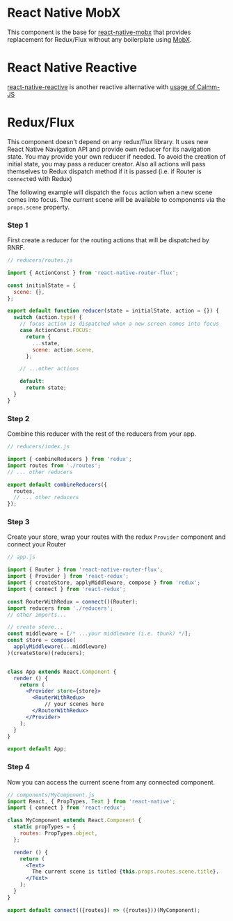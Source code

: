 # React Native MobX
 This component is the base for [react-native-mobx](https://github.com/aksonov/react-native-mobx) that provides replacement for Redux/Flux without any boilerplate using [MobX](https://mobxjs.github.io/mobx/).
 
# React Native Reactive
 [react-native-reactive](https://github.com/aksonov/react-native-reactive) is another reactive alternative with [usage of Calmm-JS](https://github.com/calmm-js/documentation)

# Redux/Flux
This component doesn't depend on any redux/flux library. It uses new React Native Navigation API and provide own reducer for its navigation state.
You may provide your own reducer if needed. To avoid the creation of initial state, you may pass a reducer creator.
Also all actions will pass themselves to Redux dispatch method if it is passed (i.e. if Router is `connect`ed with Redux)

The following example will dispatch the `focus` action when a new scene comes into focus. The current scene will be available to components via the `props.scene` property.

### Step 1

First create a reducer for the routing actions that will be dispatched by RNRF.

```javascript
// reducers/routes.js

import { ActionConst } from 'react-native-router-flux';

const initialState = {
  scene: {},
};

export default function reducer(state = initialState, action = {}) {
  switch (action.type) {
    // focus action is dispatched when a new screen comes into focus
    case ActionConst.FOCUS:
      return {
        ...state,
        scene: action.scene,
      };

    // ...other actions

    default:
      return state;
  }
}
```

### Step 2

Combine this reducer with the rest of the reducers from your app.

```javascript
// reducers/index.js

import { combineReducers } from 'redux';
import routes from './routes';
// ... other reducers

export default combineReducers({
  routes,
  // ... other reducers
});

```

### Step 3

Create your store, wrap your routes with the redux `Provider` component and connect your Router


```jsx
// app.js

import { Router } from 'react-native-router-flux';
import { Provider } from 'react-redux';
import { createStore, applyMiddleware, compose } from 'redux';
import { connect } from 'react-redux';

const RouterWithRedux = connect()(Router);
import reducers from './reducers';
// other imports...

// create store...
const middleware = [/* ...your middleware (i.e. thunk) */];
const store = compose(
  applyMiddleware(...middleware)
)(createStore)(reducers);


class App extends React.Component {
  render () {
    return (
      <Provider store={store}>
        <RouterWithRedux>
            // your scenes here
        </RouterWithRedux>
      </Provider>
    );
  }
}

export default App;
```

### Step 4

Now you can access the current scene from any connected component.

```jsx
// components/MyComponent.js
import React, { PropTypes, Text } from 'react-native';
import { connect } from 'react-redux';

class MyComponent extends React.Component {
  static propTypes = {
    routes: PropTypes.object,
  };

  render () {
    return (
      <Text>
        The current scene is titled {this.props.routes.scene.title}.
      </Text>
    );
  }
}

export default connect(({routes}) => ({routes}))(MyComponent);
```
